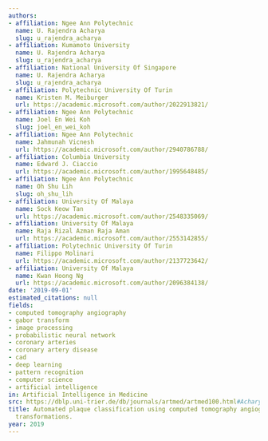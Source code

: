 ```yaml
---
authors:
- affiliation: Ngee Ann Polytechnic
  name: U. Rajendra Acharya
  slug: u_rajendra_acharya
- affiliation: Kumamoto University
  name: U. Rajendra Acharya
  slug: u_rajendra_acharya
- affiliation: National University Of Singapore
  name: U. Rajendra Acharya
  slug: u_rajendra_acharya
- affiliation: Polytechnic University Of Turin
  name: Kristen M. Meiburger
  url: https://academic.microsoft.com/author/2022913821/
- affiliation: Ngee Ann Polytechnic
  name: Joel En Wei Koh
  slug: joel_en_wei_koh
- affiliation: Ngee Ann Polytechnic
  name: Jahmunah Vicnesh
  url: https://academic.microsoft.com/author/2940786788/
- affiliation: Columbia University
  name: Edward J. Ciaccio
  url: https://academic.microsoft.com/author/1995648485/
- affiliation: Ngee Ann Polytechnic
  name: Oh Shu Lih
  slug: oh_shu_lih
- affiliation: University Of Malaya
  name: Sock Keow Tan
  url: https://academic.microsoft.com/author/2548335069/
- affiliation: University Of Malaya
  name: Raja Rizal Azman Raja Aman
  url: https://academic.microsoft.com/author/2553142855/
- affiliation: Polytechnic University Of Turin
  name: Filippo Molinari
  url: https://academic.microsoft.com/author/2137723642/
- affiliation: University Of Malaya
  name: Kwan Hoong Ng
  url: https://academic.microsoft.com/author/2096384138/
date: '2019-09-01'
estimated_citations: null
fields:
- computed tomography angiography
- gabor transform
- image processing
- probabilistic neural network
- coronary arteries
- coronary artery disease
- cad
- deep learning
- pattern recognition
- computer science
- artificial intelligence
in: Artificial Intelligence in Medicine
src: https://dblp.uni-trier.de/db/journals/artmed/artmed100.html#AcharyaMKVCOTAM19
title: Automated plaque classification using computed tomography angiography and Gabor
  transformations.
year: 2019
---
```


